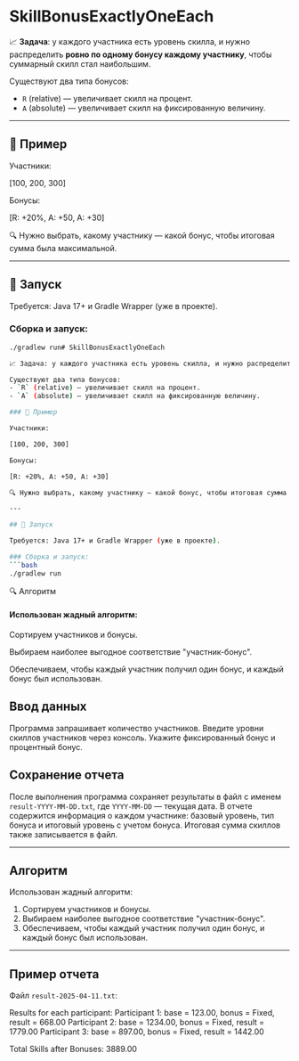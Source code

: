 # SkillBonusExactlyOneEach

📈 **Задача**: у каждого участника есть уровень скилла, и нужно распределить **ровно по одному бонусу каждому участнику**, чтобы суммарный скилл стал наибольшим.

Существуют два типа бонусов:
- `R` (relative) — увеличивает скилл на процент.
- `A` (absolute) — увеличивает скилл на фиксированную величину.

---

## 🧠 Пример

Участники:

[100, 200, 300]

Бонусы:

[R: +20%, A: +50, A: +30]

🔍 Нужно выбрать, какому участнику — какой бонус, чтобы итоговая сумма была максимальной.

---

## 🚀 Запуск

Требуется: Java 17+ и Gradle Wrapper (уже в проекте).

### Сборка и запуск:
```bash
./gradlew run# SkillBonusExactlyOneEach

📈 Задача: у каждого участника есть уровень скилла, и нужно распределить **ровно по одному бонусу каждому участнику**, чтобы суммарный скилл стал наибольшим.

Существуют два типа бонусов:
- `R` (relative) — увеличивает скилл на процент.
- `A` (absolute) — увеличивает скилл на фиксированную величину.

### 🧠 Пример

Участники:

[100, 200, 300]

Бонусы:

[R: +20%, A: +50, A: +30]

🔍 Нужно выбрать, какому участнику — какой бонус, чтобы итоговая сумма была максимальной.

---

## 🚀 Запуск

Требуется: Java 17+ и Gradle Wrapper (уже в проекте).

### Сборка и запуск:
```bash
./gradlew run
```

🔍 Алгоритм
#### Использован **жадный алгоритм**:

Сортируем участников и бонусы.

Выбираем наиболее выгодное соответствие "участник-бонус".

Обеспечиваем, чтобы каждый участник получил один бонус, и каждый бонус был использован.

## Ввод данных

Программа запрашивает количество участников.
Введите уровни скиллов участников через консоль.
Укажите фиксированный бонус и процентный бонус.

## Сохранение отчета

После выполнения программа сохраняет результаты в файл с именем `result-YYYY-MM-DD.txt`, где `YYYY-MM-DD` — текущая дата.
В отчете содержится информация о каждом участнике: базовый уровень, тип бонуса и итоговый уровень с учетом бонуса.
Итоговая сумма скиллов также записывается в файл.

---

## Алгоритм

Использован жадный алгоритм:

1. Сортируем участников и бонусы.
2. Выбираем наиболее выгодное соответствие "участник-бонус".
3. Обеспечиваем, чтобы каждый участник получил один бонус, и каждый бонус был использован.

---

## Пример отчета

Файл `result-2025-04-11.txt`:


Results for each participant:
Participant 1: base = 123.00, bonus = Fixed, result = 668.00
Participant 2: base = 1234.00, bonus = Fixed, result = 1779.00
Participant 3: base = 897.00, bonus = Fixed, result = 1442.00

Total Skills after Bonuses: 3889.00
